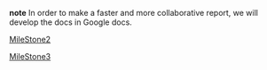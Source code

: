 **note**
In order to make a faster and more collaborative report, we will develop the docs in Google docs.

[MileStone2](https://docs.google.com/document/d/1bBZx5r99Zacwg0ngI_de1uNVV6OAkr8FdquI3MhqynE/edit?usp=sharing)

[MileStone3](https://docs.google.com/document/d/1ogrPPifT6xYXaydvYE7x0QQY51rLxNecAgFcmMGMhh4/edit?usp=sharing)